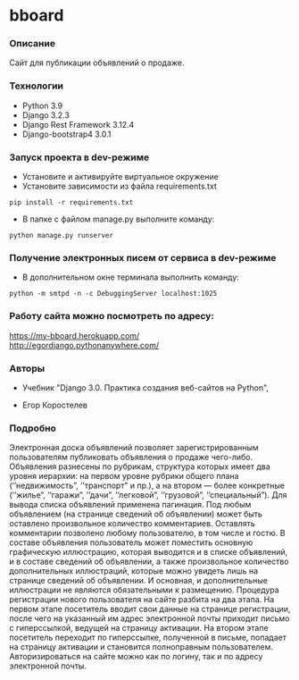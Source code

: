 # bboard

### Описание

Сайт для публикации объявлений о продаже.

### Технологии

- Python 3.9 
- Django 3.2.3
- Django Rest Framework 3.12.4
- Django-bootstrap4 3.0.1

### Запуск проекта в dev-режиме

- Установите и активируйте виртуальное окружение
- Установите зависимости из файла requirements.txt

```
pip install -r requirements.txt
``` 

- В папке с файлом manage.py выполните команду:

```
python manage.py runserver
```

### Получение электронных писем от сервиса в dev-режиме

- В дополнительном окне терминала выполнить команду:

```
python -m smtpd -n -c DebuggingServer localhost:1025
```

### Работу сайта можно посмотреть по адресу:

https://my-bboard.herokuapp.com/
http://egordjango.pythonanywhere.com/

### Авторы

- Учебник "Django 3.0. Практика создания веб-сайтов на Python", 

- Егор Коростелев

### Подробно

Электронная доска объявлений позволяет зарегистрированным пользователям
публиковать объявления о продаже чего-либо. Объявления разнесены по
рубрикам, структура которых имеет два уровня иерархии: на первом
уровне рубрики общего плана (’’недвижимость”, ’’транспорт” и пр.),
а на втором — более конкретные (’’жилье”, ’’гаражи”, ’’дачи”, ’’легковой”, 
’’грузовой”, ’’специальный”).
Для вывода списка объявлений применена пагинация.
Под любым объявлением (на странице сведений об объявлении) может быть оставлено
произвольное количество комментариев. Оставлять комментарии позволено
любому пользователю, в том числе и гостю.
В составе объявления пользователь может поместить основную графическую иллюстрацию,
которая выводится и в списке объявлений, и в составе сведений
об объявлении, а также произвольное количество дополнительных иллюстраций,
которые можно увидеть лишь на странице сведений об объявлении. И основная,
и дополнительные иллюстрации не являются обязательными к размещению.
Процедура регистрации нового пользователя на сайте разбита на два этапа.
На первом этапе посетитель вводит свои данные на странице регистрации, после
чего на указанный им адрес электронной почты приходит письмо с гиперссылкой, 
ведущей на страницу активации. На втором этапе посетитель переходит по гиперссылке,
полученной в письме, попадает на страницу активации и становится полноправным
пользователем. Авторизироваться на сайте можно как по логину, так и по адресу 
электронной почты.